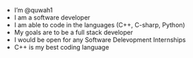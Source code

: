 -  I’m @quwah1
-  I am a software developer
-  I am able to code in the languages (C++, C-sharp, Python)
-  My goals are to be a full stack developer
-  I would be open for any Software Delevopment Internships
-  C++ is my best coding language
  

<!---
quwah1/quwah1 is a ✨ special ✨ repository because its `README.md` (this file) appears on your GitHub profile.
You can click the Preview link to take a look at your changes.
--->
